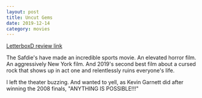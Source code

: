 ```yaml
---
layout: post
title: Uncut Gems
date: 2019-12-14
category: movies
---
```

 
[LetterboxD review link](https://letterboxd.com/samarthbhaskar/film/uncut-gems/)

The Safdie's have made an incredible sports movie. An elevated horror film. An aggressively New York film. And 2019's second best film about a cursed rock that shows up in act one and relentlessly ruins everyone's life. 

I left the theater buzzing. And wanted to yell, as Kevin Garnett did after winning the 2008 finals, "ANYTHING IS POSSIBLE!!!" 